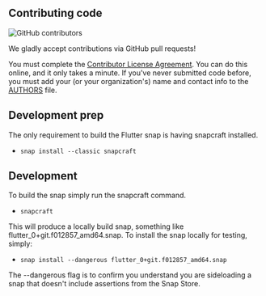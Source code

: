## Contributing code

![GitHub contributors](https://img.shields.io/github/contributors/flutter/snap.svg)

We gladly accept contributions via GitHub pull requests!

You must complete the
[Contributor License Agreement](https://cla.developers.google.com/clas).
You can do this online, and it only takes a minute. If you've never submitted code before,
you must add your (or your organization's) name and contact info to the [AUTHORS](AUTHORS)
file.

## Development prep

The only requirement to build the Flutter snap is having snapcraft installed.

- `snap install --classic snapcraft`

## Development

To build the snap simply run the snapcraft command.

- `snapcraft`

This will produce a locally build snap, something like flutter_0+git.f012857_amd64.snap.  To install the snap locally for testing, simply:

- `snap install --dangerous flutter_0+git.f012857_amd64.snap`

The --dangerous flag is to confirm you understand you are sideloading a snap that doesn't include assertions from the Snap Store.
